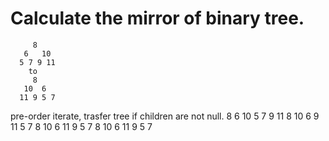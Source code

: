 # Calculate the mirror of binary tree.
         8
       6   10
      5 7 9 11
        to 
         8
       10  6
      11 9 5 7   
        
pre-order iterate, trasfer tree if children are not null.
          8
        6   10
       5 7 9 11
           8
        10   6
       9 11 5 7
           8
        10   6
       11 9 5 7
           8
        10   6
       11 9 5 7